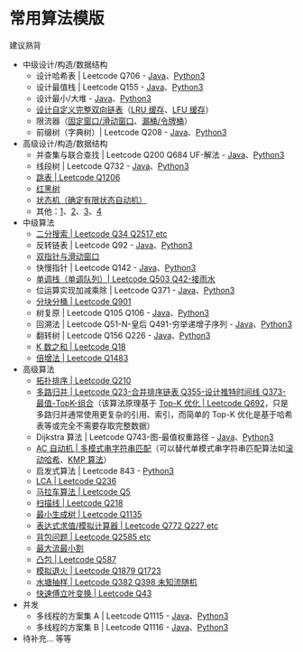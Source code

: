 # 常用算法模版
建议熟背  
* 中级设计/构造/数据结构
  * 设计哈希表 | Leetcode Q706 - [Java](./Leetcode%20Practices/algorithms/easy/706%20Design%20HashMap.java)、[Python3]()
  * 设计最值栈 | Leetcode Q155 - [Java](./Leetcode%20Practices/algorithms/easy/155%20Min%20Stack.java)、[Python3]()
  * 设计最小/大堆 - [Java](./Common%20Data%20Structure%20and%20Data%20Type/Data%20Structure%20Implementation/BinaryHeap/MinHeap.java)、[Python3]()
  * [设计自定义完整双向链表](./Common%20Data%20Structure%20and%20Data%20Type/Data%20Structure%20Implementation/DoublyLinkedList/DoublyLinkedList.java)（[LRU 缓存](./Leetcode%20Practices/algorithms/medium/146%20LRU%20Cache.java)、[LFU 缓存](./Leetcode%20Practices/algorithms/hard/460%20LFU%20Cache.java)）
  * 限流器（[固定窗口/滑动窗口](./Leetcode%20Practices/object%20oriented%20design/other%20practices/rate%20limiter%202/Solution.java)、[漏桶/令牌桶](./Leetcode%20Practices/object%20oriented%20design/other%20practices/rate%20limiter%203/Solution.java)）
  * 前缀树（字典树）| Leetcode Q208 - [Java](./Leetcode%20Practices/algorithms/medium/208%20Implement%20Trie%20(Prefix%20Tree).java)、[Python3]()
* 高级设计/构造/数据结构
  * 并查集与联合查找 | Leetcode Q200 Q684 UF-解法 - [Java](./Leetcode%20Practices/algorithms/medium/200%20Number%20of%20Islands.java)、[Python3]()
  * 线段树 | Leetcode Q732 - [Java](./Common%20Data%20Structure%20and%20Data%20Type/Data%20Structure%20Implementation/SegmentTree/SegmentTree4.java)、[Python3]()
  * [跳表 | Leetcode Q1206](./Common%20Data%20Structure%20and%20Data%20Type/Data%20Structure%20Implementation/SkipList/SkipList.java)
  * [红黑树](./Common%20Data%20Structure%20and%20Data%20Type/Data%20Structure%20Implementation/RedBlackTree/RBTree.java)
  * [状态机（确定有限状态自动机）](./Tool%20Sets/FSM(DFA).java)
  * 其他：[1](./Leetcode%20Practices/object%20oriented%20design/other%20practices/README.md)、[2](./Common%20Data%20Structure%20and%20Data%20Type/README.md)、[3](./Other%20Practices/)、[4](./Tool%20Sets/README.md)
* 中级算法
  * [二分搜索 | Leetcode Q34 Q2517 etc](./Common%20Algorithm%20and%20Theory/二分搜索.md)
  * 反转链表 | Leetcode Q92 - [Java](./Leetcode%20Practices/algorithms/medium/92%20Reverse%20Linked%20List%20II.java)、[Python3]()
  * [双指针与滑动窗口](./Common%20Algorithm%20and%20Theory/双指针法与滑动窗口算法.md)
  * 快慢指针 | Leetcode Q142 - [Java](./Leetcode%20Practices/algorithms/medium/142%20Linked%20List%20Cycle%20II.java)、[Python3]()
  * [单调栈（单调队列）| Leetcode Q503 Q42-接雨水](./Common%20Algorithm%20and%20Theory/单调栈.md)
  * 位运算实现加减乘除 | Leetcode Q371 - [Java](./Leetcode%20Practices/algorithms/easy/371%20Sum%20of%20Two%20Integers.java)、[Python3]()
  * [分块分桶 | Leetcode Q901](./Common%20Algorithm%20and%20Theory/分桶法.md)
  * 树复原 | Leetcode Q105 Q106 - [Java](./Leetcode%20Practices/algorithms/medium/105%20Construct%20Binary%20Tree%20from%20Preorder%20and%20Inorder%20Traversal.java)、[Python3]()
  * 回溯法 | Leetcode Q51-N-皇后 Q491-穷举递增子序列 - [Java](./Leetcode%20Practices/algorithms/medium/491%20Increasing%20Subsequences.java)、[Python3]()
  * 翻转树 | Leetcode Q156 Q226 - [Java](./Leetcode%20Practices/algorithms/medium/156%20Binary%20Tree%20Upside%20Down.java)、[Python3]()
  * [K 数之和 | Leetcode Q18](./Leetcode%20Practices/algorithms/medium/18%204Sum.java)
  * [倍增法 | Leetcode Q1483](./Common%20Algorithm%20and%20Theory/倍增法.md)
* 高级算法
  * [拓扑排序 | Leetcode Q210](./Common%20Algorithm%20and%20Theory/拓扑排序.md)
  * [多路归并 | Leetcode Q23-合并排序链表 Q355-设计推特时间线 Q373-最值-TopK-组合](./Leetcode%20Practices/algorithms/hard/23%20Merge%20k%20Sorted%20Lists.java)（该算法原理基于 [Top-K 优化 | Leetcode Q692](./Leetcode%20Practices/algorithms/medium/692%20Top%20K%20Frequent%20Words.java)，只是多路归并通常使用更复杂的引用、索引，而简单的 Top-K 优化是基于哈希表等或完全不需要存取完整数据）
  * Dijkstra 算法 | Leetcode Q743-图-最值权重路径 - [Java](./Leetcode%20Practices/algorithms/medium/743%20Network%20Delay%20Time.java)、[Python3]()
  * [AC 自动机 | 多模式串字符串匹配](./Common%20Algorithm%20and%20Theory/AcAutomaton.java)（可以替代单模式串字符串匹配算法如[滚动哈希](./Common%20Algorithm%20and%20Theory/滚动哈希.md)、[KMP 算法](./Common%20Algorithm%20and%20Theory/KMP算法.md)）
  * 启发式算法 | Leetcode 843 - [Python3](./Leetcode%20Practices/algorithms/hard/843%20Guess%20the%20Word.py)
  * [LCA | Leetcode Q236](./Leetcode%20Practices/algorithms/medium/236%20Lowest%20Common%20Ancestor%20of%20a%20Binary%20Tree.java)
  * [马拉车算法 | Leetcode Q5](./Common%20Algorithm%20and%20Theory/马拉车算法.md)
  * [扫描线 | Leetcode Q218](./Leetcode%20Practices/algorithms/hard/218%20The%20Skyline%20Problem.java)
  * [最小生成树 | Leetcode Q1135](./Leetcode%20Practices/algorithms/medium/1135%20Connecting%20Cities%20With%20Minimum%20Cost.java)
  * [表达式求值/模拟计算器 | Leetcode Q772 Q227 etc](./Leetcode%20Practices/algorithms/hard/772%20Basic%20Calculator%20III.java)
  * [背包问题 | Leetcode Q2585 etc](./Leetcode%20Practices/algorithms/hard/2585%20Number%20of%20Ways%20to%20Earn%20Points.java)
  * [最大流最小割](./Common%20Algorithm%20and%20Theory/网络流.md#Dinic-算法)
  * [凸包 | Leetcode Q587](./Leetcode%20Practices/algorithms/hard/587%20Erect%20the%20Fence.java)
  * [模拟退火 | Leetcode Q1879 Q1723](./Leetcode%20Practices/algorithms/hard/1879%20Minimum%20XOR%20Sum%20of%20Two%20Arrays.java)
  * [水塘抽样 | Leetcode Q382 Q398 未知流随机](./Common%20Algorithm%20and%20Theory/蓄水池抽样算法.md#核心代码及原理)
  * [快速傅立叶变换 | Leetcode Q43](./Common%20Algorithm%20and%20Theory/FFT.md)
* 并发
  * 多线程的方案集 A | Leetcode Q1115 - [Java](./Leetcode%20Practices/algorithms/medium/1115%20Print%20FooBar%20Alternately.java)、[Python3]()
  * 多线程的方案集 B | Leetcode Q1116 - [Java](./Leetcode%20Practices/algorithms/medium/1116%20Print%20Zero%20Even%20Odd.java)、[Python3]()
* 待补充... 等等
